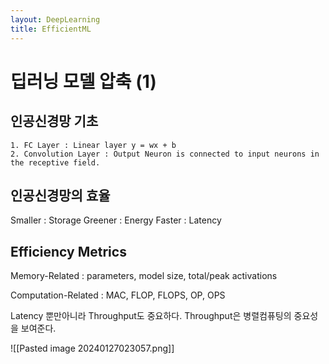 ```yaml
---
layout: DeepLearning
title: EfficientML
---
```

# 딥러닝 모델 압축 (1)

## 인공신경망 기초


    1. FC Layer : Linear layer y = wx + b
	2. Convolution Layer : Output Neuron is connected to input neurons in the receptive field.




## 인공신경망의 효율

Smaller : Storage
Greener :  Energy
Faster : Latency

## Efficiency Metrics

Memory-Related : parameters, model size, total/peak activations

Computation-Related : MAC, FLOP, FLOPS, OP, OPS

Latency 뿐만아니라 Throughput도 중요하다.
Throughput은 병렬컴퓨팅의 중요성을 보여준다.

![[Pasted image 20240127023057.png]]